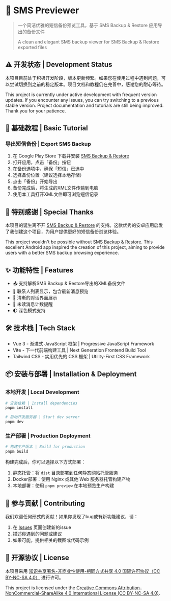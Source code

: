 # 📱 SMS Previewer

> 一个简洁优雅的短信备份预览工具，基于 SMS Backup & Restore 应用导出的备份文件
>
> A clean and elegant SMS backup viewer for SMS Backup & Restore exported files

## ⚠️ 开发状态 | Development Status

本项目目前处于积极开发阶段，版本更新频繁。如果您在使用过程中遇到问题，可以尝试切换到之前的稳定版本。项目文档和教程仍在完善中，感谢您的耐心等待。

This project is currently under active development with frequent version updates. If you encounter any issues, you can try switching to a previous stable version. Project documentation and tutorials are still being improved. Thank you for your patience.

## 📖 基础教程 | Basic Tutorial

### 导出短信备份 | Export SMS Backup

1. 在 Google Play Store 下载并安装 [SMS Backup & Restore](https://play.google.com/store/apps/details?id=com.riteshsahu.SMSBackupRestore)
2. 打开应用，点击「备份」按钮
3. 在备份选项中，确保「短信」已选中
4. 选择备份位置（建议选择本地存储）
5. 点击「备份」开始导出
6. 备份完成后，将生成的XML文件传输到电脑
7. 使用本工具打开XML文件即可浏览短信记录

## 💝 特别感谢 | Special Thanks

本项目的诞生离不开 [SMS Backup & Restore](https://play.google.com/store/apps/details?id=com.riteshsahu.SMSBackupRestore) 的支持。这款优秀的安卓应用启发了我创建这个项目，为用户提供更好的短信备份浏览体验。

This project wouldn't be possible without [SMS Backup & Restore](https://play.google.com/store/apps/details?id=com.riteshsahu.SMSBackupRestore). This excellent Android app inspired the creation of this project, aiming to provide users with a better SMS backup browsing experience.

## ✨ 功能特性 | Features

- 📤 支持解析SMS Backup & Restore导出的XML备份文件
- 👥 联系人列表显示，包含最新消息预览
- 💬 清晰的对话界面展示
- 🔔 未读消息计数提醒
- 🌓 深色模式支持

## 🛠️ 技术栈 | Tech Stack

- Vue 3 - 渐进式 JavaScript 框架 | Progressive JavaScript Framework
- Vite - 下一代前端构建工具 | Next Generation Frontend Build Tool
- Tailwind CSS - 实用优先的 CSS 框架 | Utility-First CSS Framework

## 📦 安装与部署 | Installation & Deployment

### 本地开发 | Local Development

```bash
# 安装依赖 | Install dependencies
pnpm install

# 启动开发服务器 | Start dev server
pnpm dev
```

### 生产部署 | Production Deployment

```bash
# 构建生产版本 | Build for production
pnpm build
```

构建完成后，你可以选择以下方式部署：

1. 静态托管：将 `dist` 目录部署到任何静态网站托管服务
2. Docker部署：使用 Nginx 或其他 Web 服务器托管构建产物
3. 本地部署：使用 `pnpm preview` 在本地预览生产构建

## 🤝 参与贡献 | Contributing

我们欢迎任何形式的贡献！如果你发现了bug或有新功能建议，请：

1. 在 [Issues](https://github.com/yourusername/SMS-Previewer/issues) 页面创建新的issue
2. 描述你遇到的问题或建议
3. 如果可能，提供相关的截图或代码示例

## 📝 开源协议 | License

本项目采用 [知识共享署名-非商业性使用-相同方式共享 4.0 国际许可协议（CC BY-NC-SA 4.0）](https://creativecommons.org/licenses/by-nc-sa/4.0/deed.zh) 进行许可。

This project is licensed under the [Creative Commons Attribution-NonCommercial-ShareAlike 4.0 International License (CC BY-NC-SA 4.0)](https://creativecommons.org/licenses/by-nc-sa/4.0/).
